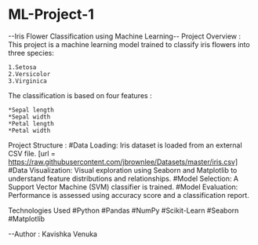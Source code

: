 # ML-Project-1

--Iris Flower Classification using Machine Learning--
Project Overview :
    This project is a machine learning model trained to classify iris flowers into three species:

    1.Setosa
    2.Versicolor
    3.Virginica

The classification is based on four features :

    *Sepal length
    *Sepal width
    *Petal length
    *Petal width


Project Structure :
    #Data Loading: Iris dataset is loaded from an external CSV file. [url = https://raw.githubusercontent.com/jbrownlee/Datasets/master/iris.csv]
    #Data Visualization: Visual exploration using Seaborn and Matplotlib to understand feature distributions and relationships.
    #Model Selection: A Support Vector Machine (SVM) classifier is trained.
    #Model Evaluation: Performance is assessed using accuracy score and a classification report.

Technologies Used
    #Python
    #Pandas
    #NumPy
    #Scikit-Learn
    #Seaborn
    #Matplotlib


--Author : Kavishka Venuka